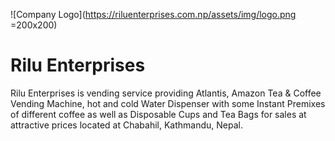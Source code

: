 ![Company Logo](https://riluenterprises.com.np/assets/img/logo.png =200x200)
# Rilu Enterprises
Rilu Enterprises is vending service providing Atlantis, Amazon Tea &amp; Coffee Vending Machine, hot and cold Water Dispenser with some Instant Premixes of different coffee as well as Disposable Cups and Tea Bags for sales at attractive prices located at Chabahil, Kathmandu, Nepal.
